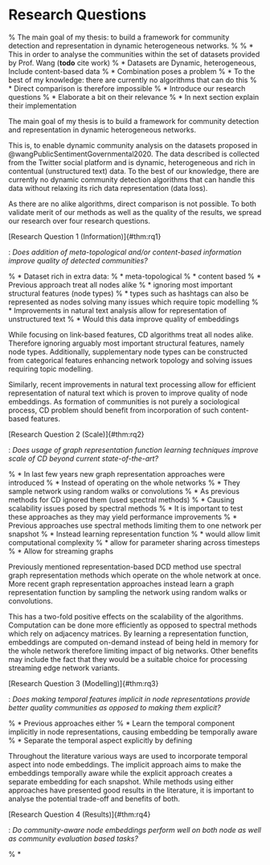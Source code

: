 # Research Questions

% The main goal of my thesis: to build a framework for community detection and representation in dynamic heterogeneous networks.
% 
% * This in order to analyse the communities within the set of datasets provided by Prof. Wang (**todo** cite work)
%   * Datasets are Dynamic, heterogeneous, Include content-based data
%   * Combination poses a problem
% * To the best of my knowledge: there are currently no algorithms that can do this
% * Direct comparison is therefore impossible
% * Introduce our research questions
%   * Elaborate a bit on their relevance
%   * In next section explain their implementation

 The main goal of my thesis is to build a framework for community detection and representation in dynamic heterogeneous networks. 

This is, to enable dynamic community analysis on the datasets proposed in @wangPublicSentimentGovernmental2020. The data described is collected from the Twitter social platform and is dynamic, heterogeneous and rich in contentual (unstructured text) data. To the best of our knowledge, there are currently no dynamic community detection algorithms that can handle this data without relaxing its rich data representation (data loss).

As there are no alike algorithms, direct comparison is not possible. To both validate merit of our methods as well as the quality of the results, we spread our research over four research questions.



[Research Question 1 (Information)]{#thm:rq1}

: *Does addition of meta-topological and/or content-based information improve quality of detected communities?*

% * Dataset rich in extra data: 
%   * meta-topological
%   * content based
% * Previous approach treat all nodes alike 
%   * ignoring most important structural features (node types)
%   * types such as hashtags can also be represented as nodes solving many issues which require topic modelling
% * Improvements in natural text analysis allow for representation of unstructured text
%   * Would this data improve quality of embeddings

While focusing on link-based features, CD algorithms treat all nodes alike. Therefore ignoring arguably most important structural features, namely node types. Additionally, supplementary node types can be constructed from categorical features enhancing network topology and solving issues requiring topic modelling. 

Similarly, recent improvements in natural text processing allow for efficient representation of natural text which is proven to improve quality of node embeddings. As formation of communities is not purely a sociological process, CD problem should benefit from incorporation of such content-based features.



[Research Question 2 (Scale)]{#thm:rq2}

: *Does usage of graph representation function learning techniques improve scale of CD beyond current state-of-the-art?*

% * In last few years new graph representation approaches were introduced
%   * Instead of operating on the whole networks
%   * They sample network using random walks or convolutions
% * As previous methods for CD ignored them (used spectral methods)
%   * Causing scalability issues posed by spectral methods
%   * It is important to test these approaches as they may yield performance improvements
% * Previous approaches use spectral methods limiting them to one network per snapshot
% * Instead learning representation function
%   * would allow limit computational complexity
%   * allow for parameter sharing across timesteps
%   * Allow for streaming graphs

Previously mentioned representation-based DCD method use spectral graph representation methods which operate on the whole network at once. More recent graph representation approaches instead learn a graph representation function by sampling the network using random walks or convolutions. 

This has a two-fold positive effects on the scalability of the algorithms. Computation can be done more efficiently as opposed to spectral methods which rely on adjacency matrices. By learning a representation function, embeddings are computed on-demand instead of being held in memory for the whole network therefore limiting impact of big networks. Other benefits may include the fact that they would be a suitable choice for processing streaming edge network variants.



[Research Question 3 (Modelling)]{#thm:rq3}

: *Does making temporal features implicit in node representations provide better quality communities as opposed to making them explicit?*

% * Previous approaches either
%   * Learn the temporal component implicitly in node representations, causing embedding be temporally aware
%   * Separate the temporal aspect explicitly by defining 

Throughout the literature various ways are used to incorporate temporal aspect into node embeddings. The implicit approach aims to make the embeddings temporally aware while the explicit approach creates a separate embedding for each snapshot. While methods using either approaches have presented good results in the literature, it is important to analyse the potential trade-off and benefits of both.



[Research Question 4 (Results)]{#thm:rq4}

: *Do community-aware node embeddings perform well on both node as well as community evaluation based tasks?*

% * 
